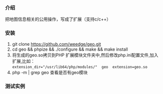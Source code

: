 ### 介绍
把地图信息相关的公用操作，写成了扩展（支持c/c++）

### 安装
1. git clone https://github.com/weedge/geo.git
2. cd geo && phpize && ./configure && make && make install
3. 将生成的geo.so拷贝到PHP 扩展模块文件夹中,然后修改php.ini配置文件,加入扩展,比如：  
  `extension_dir="/usr/lib64/php/modules/"  geo  extension=geo.so`
4. php -m | grep geo 查看是否有geo模块

### 测试实例
